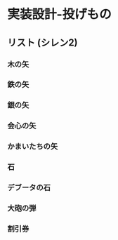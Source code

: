 ﻿実装設計-投げもの
==========


リスト (シレン2)
----------

### 木の矢

### 鉄の矢

### 銀の矢

### 会心の矢

### かまいたちの矢

### 石

### デブータの石

### 大砲の弾

### 割引券















